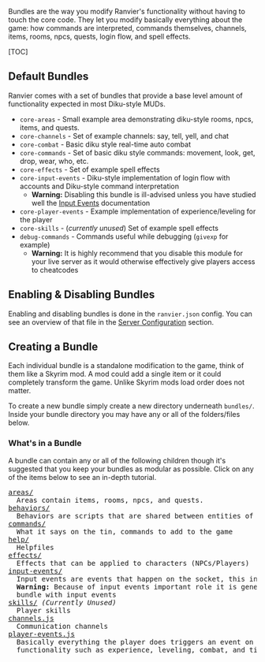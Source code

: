 Bundles are the way you modify Ranvier's functionality without having to touch
the core code. They let you modify basically everything about the game: how
commands are interpreted, commands themselves, channels, items, rooms, npcs,
quests, login flow, and spell effects.

[TOC]

## Default Bundles

Ranvier comes with a set of bundles that provide a base level amount of
functionality expected in most Diku-style MUDs.

* `core-areas` - Small example area demonstrating diku-style rooms, npcs,
  items, and quests.
* `core-channels` - Set of example channels: say, tell, yell, and chat
* `core-combat` - Basic diku style real-time auto combat
* `core-commands` - Set of basic diku style commands: movement, look, get, drop, wear, who, etc.
* `core-effects` - Set of example spell effects
* `core-input-events` - Diku-style implementation of login flow with accounts
  and Diku-style command interpretation
    * **Warning:** Disabling this bundle is ill-advised unless you have studied
      well the [Input Events](/extending/input-events.md) documentation
* `core-player-events` - Example implementation of experience/leveling for the
  player
* `core-skills` - (_currently unused_) Set of example spell effects
* `debug-commands` - Commands useful while debugging (`givexp` for example)
    * **Warning:** It is highly recommend that you disable this module for your
      live server as it would otherwise effectively give players access to cheatcodes

## Enabling &amp; Disabling Bundles

Enabling and disabling bundles is done in the `ranvier.json` config. You can see an overview of that file in the [Server Configuration](/get_started/#server-configuration) section.

## Creating a Bundle


Each individual bundle is a standalone modification to the game, think of them
like a Skyrim mod. A mod could add a single item or it could completely
transform the game. Unlike Skyrim mods load order does not matter.

To create a new bundle simply create a new directory underneath `bundles/`. Inside your bundle directory you may have any or all of the folders/files below.

### What's in a Bundle

A bundle can contain any or all of the following children though it's suggested that you keep your bundles as modular as possible. Click on any of the items below to see an in-depth tutorial.

<pre>
<a href="../areas/">areas/</a>
  Areas contain items, rooms, npcs, and quests.
<a href="../behaviors/">behaviors/</a>
  Behaviors are scripts that are shared between entities of the same type (rooms, items, npcs)
<a href="../commands/">commands/</a>
  What it says on the tin, commands to add to the game
<a href="../help/">help/</a>
  Helpfiles
<a href="../effects/">effects/</a>
  Effects that can be applied to characters (NPCs/Players)
<a href="../input-events/">input-events/</a>
  Input events are events that happen on the socket, this involves login and command interpreting.
  <strong>Warning:</strong> Because of input events important role it is generally not advised to load more than one
  bundle with input events
<a href="../skills/">skills/</a> <em>(Currently Unused)</em>
  Player skills
<a href="../channels/">channels.js</a>
  Communication channels
<a href="../player-events/">player-events.js</a>
  Basically everything the player does triggers an event on them that can be attached to and perform
  functionality such as experience, leveling, combat, and time based calculations
</pre>
